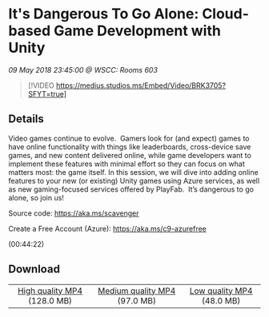 # It's Dangerous To Go Alone: Cloud-based Game Development with Unity

*09 May 2018 23:45:00 @ WSCC: Rooms 603*

> [!VIDEO https://medius.studios.ms/Embed/Video/BRK3705?SFYT=true]

## Details

<p>Video games continue to evolve. &nbsp;Gamers look for (and expect) games to have online functionality with things like leaderboards, cross-device save games, and new content delivered online, while game developers want to implement these features with minimal effort so they can focus on what matters most: the game itself. In this session, we will dive into adding online features to your new (or existing) Unity games using Azure services, as well as new gaming-focused services offered by PlayFab. &nbsp;It’s dangerous to go alone, so join us!</p><p>Source code: <a href="https://github.com/BrianPeek/Scavenger">https://aka.ms/scavenger</a></p><p>Create a Free Account (Azure): <a href="https://aka.ms/c9-azurefree">https://aka.ms/c9-azurefree</a></p> (00:44:22)

## Download

||||
|:--:|:----:|:-:|
|[High quality MP4](https://sec.ch9.ms/ch9/7522/9393b8df-23a8-4588-ba71-931ca5ee7522/BRK3705_high.mp4) (128.0 MB)|[Medium quality MP4](https://sec.ch9.ms/ch9/7522/9393b8df-23a8-4588-ba71-931ca5ee7522/BRK3705_mid.mp4) (97.0 MB)|[Low quality MP4](https://sec.ch9.ms/ch9/7522/9393b8df-23a8-4588-ba71-931ca5ee7522/BRK3705.mp4) (48.0 MB)|